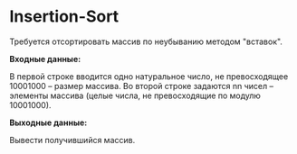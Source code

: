 # Insertion-Sort

Требуется отсортировать массив по неубыванию методом "вставок".

<b>Входные данные:</b>

В первой строке вводится одно натуральное число, не превосходящее 10001000 – размер массива. Во второй строке задаются nn чисел – элементы массива (целые числа, не превосходящие по модулю 10001000).

<b>Выходные данные:</b>

Вывести получившийся массив.
